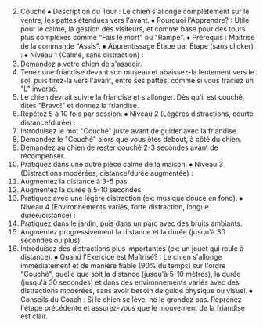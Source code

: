 2. Couché
⦁ Description du Tour : Le chien s'allonge complètement sur le ventre, les pattes étendues vers l'avant.
⦁ Pourquoi l'Apprendre? : Utile pour le calme, la gestion des visiteurs, et comme base pour des tours plus complexes comme "Fais le mort" ou "Rampe".
⦁ Prérequis : Maîtrise de la commande "Assis".
⦁ Apprentissage Étape par Étape (sans clicker) :
⦁ Niveau 1 (Calme, sans distraction) :
1. Demandez à votre chien de s'asseoir.
2. Tenez une friandise devant son museau et abaissez-la lentement vers le sol, puis tirez-la vers l'avant, entre ses pattes, comme si vous traciez un "L" inversé.
3. Le chien devrait suivre la friandise et s'allonger. Dès qu'il est couché, dites "Bravo!" et donnez la friandise.
4. Répétez 5 à 10 fois par session.
⦁ Niveau 2 (Légères distractions, courte distance/durée) :
1. Introduisez le mot "Couché" juste avant de guider avec la friandise.
2. Demandez le "Couché" alors que vous êtes debout, à côté du chien.
3. Demandez au chien de rester couché 2-3 secondes avant de récompenser.
4. Pratiquez dans une autre pièce calme de la maison.
⦁ Niveau 3 (Distractions modérées, distance/durée augmentée) :
1. Augmentez la distance à 3-5 pas.
2. Augmentez la durée à 5-10 secondes.
3. Pratiquez avec une légère distraction (ex: musique douce en fond).
⦁ Niveau 4 (Environnements variés, forte distraction, longue durée/distance) :
1. Pratiquez dans le jardin, puis dans un parc avec des bruits ambiants.
2. Augmentez progressivement la distance et la durée (jusqu'à 30 secondes ou plus).
3. Introduisez des distractions plus importantes (ex: un jouet qui roule à distance).
⦁ Quand l'Exercice est Maîtrisé? : Le chien s'allonge immédiatement et de manière fiable (90% du temps) sur l'ordre "Couché", quelle que soit la distance (jusqu'à 5-10 mètres), la durée (jusqu'à 30 secondes) et dans des environnements variés avec des distractions modérées, sans avoir besoin de guide physique ou visuel.
⦁ Conseils du Coach : Si le chien se lève, ne le grondez pas. Reprenez l'étape précédente et assurez-vous que le mouvement de la friandise est clair. 
